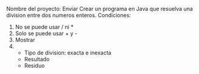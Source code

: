 Nombre del proyecto: Enviar
Crear un programa en Java que resuelva una division entre dos numeros enteros.
Condiciones: 
1. No se puede usar / ni * 
2. Solo se puede usar + y -
3. Mostrar
4. - Tipo de division: exacta e inexacta
   - Resultado
   - Residuo
